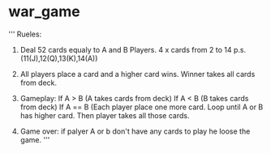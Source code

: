 # war_game
'''
Rueles:
1. Deal 52 cards equaly to A and B Players. 4 x cards from 2 to 14  p.s. (11(J),12(Q),13(K),14(A)) 
2. All players place a card and a higher card wins. Winner takes
   all cards from deck. 
3. Gameplay: 
    If A > B (A takes cards from deck)
    If A < B (B takes cards from deck)
    If A == B (Each player place one more card. Loop until A or B has higher card. Then player takes       all those cards.

4. Game over:
    if palyer A or b don't have any cards to play he loose the game.
'''



